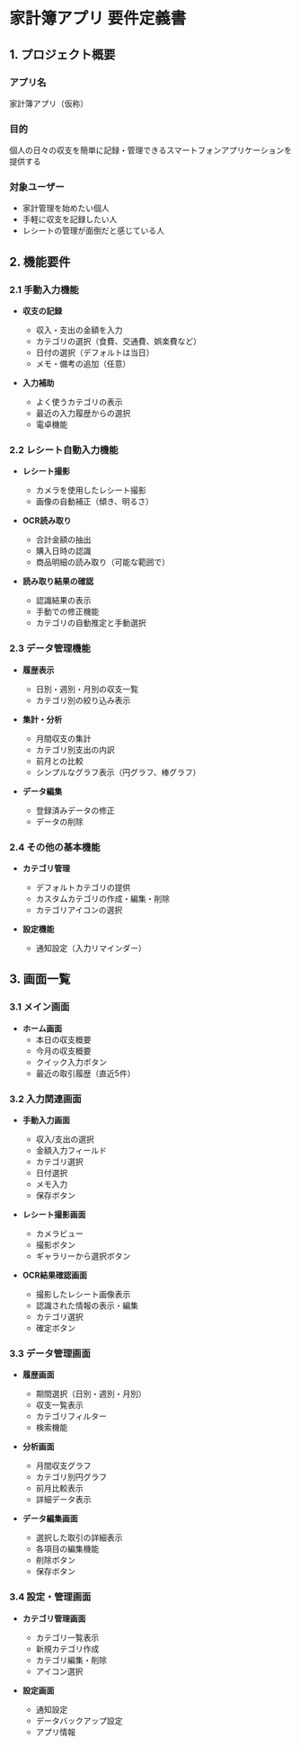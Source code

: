 # 家計簿アプリ 要件定義書

## 1. プロジェクト概要

### アプリ名
家計簿アプリ（仮称）

### 目的
個人の日々の収支を簡単に記録・管理できるスマートフォンアプリケーションを提供する

### 対象ユーザー
- 家計管理を始めたい個人
- 手軽に収支を記録したい人
- レシートの管理が面倒だと感じている人

## 2. 機能要件

### 2.1 手動入力機能
- **収支の記録**
  - 収入・支出の金額を入力
  - カテゴリの選択（食費、交通費、娯楽費など）
  - 日付の選択（デフォルトは当日）
  - メモ・備考の追加（任意）

- **入力補助**
  - よく使うカテゴリの表示
  - 最近の入力履歴からの選択
  - 電卓機能

### 2.2 レシート自動入力機能
- **レシート撮影**
  - カメラを使用したレシート撮影
  - 画像の自動補正（傾き、明るさ）

- **OCR読み取り**
  - 合計金額の抽出
  - 購入日時の認識
  - 商品明細の読み取り（可能な範囲で）

- **読み取り結果の確認**
  - 認識結果の表示
  - 手動での修正機能
  - カテゴリの自動推定と手動選択

### 2.3 データ管理機能
- **履歴表示**
  - 日別・週別・月別の収支一覧
  - カテゴリ別の絞り込み表示

- **集計・分析**
  - 月間収支の集計
  - カテゴリ別支出の内訳
  - 前月との比較
  - シンプルなグラフ表示（円グラフ、棒グラフ）

- **データ編集**
  - 登録済みデータの修正
  - データの削除

### 2.4 その他の基本機能
- **カテゴリ管理**
  - デフォルトカテゴリの提供
  - カスタムカテゴリの作成・編集・削除
  - カテゴリアイコンの選択

- **設定機能**
  - 通知設定（入力リマインダー）

## 3. 画面一覧

### 3.1 メイン画面
- **ホーム画面**
  - 本日の収支概要
  - 今月の収支概要
  - クイック入力ボタン
  - 最近の取引履歴（直近5件）

### 3.2 入力関連画面
- **手動入力画面**
  - 収入/支出の選択
  - 金額入力フィールド
  - カテゴリ選択
  - 日付選択
  - メモ入力
  - 保存ボタン

- **レシート撮影画面**
  - カメラビュー
  - 撮影ボタン
  - ギャラリーから選択ボタン

- **OCR結果確認画面**
  - 撮影したレシート画像表示
  - 認識された情報の表示・編集
  - カテゴリ選択
  - 確定ボタン

### 3.3 データ管理画面
- **履歴画面**
  - 期間選択（日別・週別・月別）
  - 収支一覧表示
  - カテゴリフィルター
  - 検索機能

- **分析画面**
  - 月間収支グラフ
  - カテゴリ別円グラフ
  - 前月比較表示
  - 詳細データ表示

- **データ編集画面**
  - 選択した取引の詳細表示
  - 各項目の編集機能
  - 削除ボタン
  - 保存ボタン

### 3.4 設定・管理画面
- **カテゴリ管理画面**
  - カテゴリ一覧表示
  - 新規カテゴリ作成
  - カテゴリ編集・削除
  - アイコン選択

- **設定画面**
  - 通知設定
  - データバックアップ設定
  - アプリ情報
